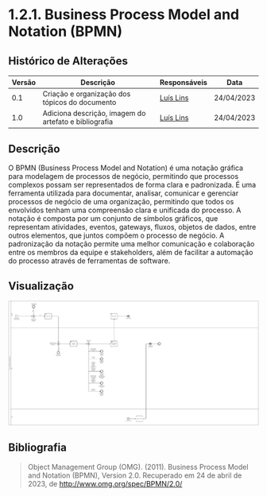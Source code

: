 # 1.2.1. Business Process Model and Notation (BPMN)

## Histórico de Alterações

| Versão | Descrição | Responsáveis | Data |
| -- | -- | -- | -- |
| 0.1  | Criação e organização dos tópicos do documento | [Luís Lins](https://github.com/luisgaboardi) | 24/04/2023 |
| 1.0  | Adiciona descrição, imagem do artefato e bibliografia | [Luís Lins](https://github.com/luisgaboardi) | 24/04/2023 |

## Descrição
O BPMN (Business Process Model and Notation) é uma notação gráfica para modelagem de processos de negócio, permitindo que processos complexos possam ser representados de forma clara e padronizada. É uma ferramenta utilizada para documentar, analisar, comunicar e gerenciar processos de negócio de uma organização, permitindo que todos os envolvidos tenham uma compreensão clara e unificada do processo. A notação é composta por um conjunto de símbolos gráficos, que representam atividades, eventos, gateways, fluxos, objetos de dados, entre outros elementos, que juntos compõem o processo de negócio. A padronização da notação permite uma melhor comunicação e colaboração entre os membros da equipe e stakeholders, além de facilitar a automação do processo através de ferramentas de software.

## Visualização
![BPNM - Troca Online de Produto com Defeito](../Imagens/BPMN-Troca_de_produto_com_defeito_online.png)

## Bibliografia
> Object Management Group (OMG). (2011). Business Process Model and Notation (BPMN), Version 2.0. Recuperado em 24 de abril de 2023, de http://www.omg.org/spec/BPMN/2.0/